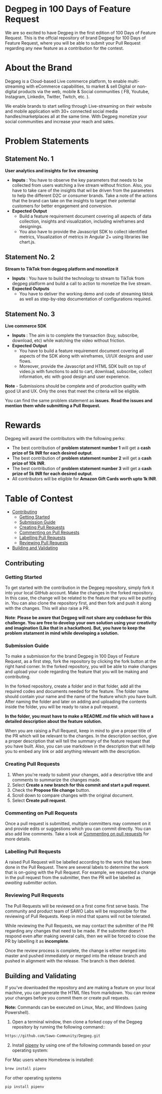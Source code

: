# Degpeg in 100 Days of Feature Request

We are so excited to have Degpeg in the first edition of 100 Days of Feature Request. This is the offcial repository of brand Degpeg for 100 Days of Feature Request, where you will be able to submit your Pull Request regarding any new feature as a contribution for the contest.

# About the Brand

Degpeg is a Cloud-based Live commerce platform, to enable multi-streaming with eCommerce capabilities, to market & sell Digital or non-digital products via the web, mobile & Social communities ( FB, Youtube, Instagram, Linkedin, Twitter, Twitch, etc. ).

We enable brands to start selling through Live-streaming on their website and mobile application with 30+ connected social media handles/marketplaces all at the same time. With Degpeg monetize your social communities and increase your reach and sales.

# Problem Statements

## Statement No. 1

**User analytics and insights for live streaming**

- **Inputs** : You have to observe the key parameters that needs to be collected from users watching a live stream without friction. Also, you have to take care of the insights that wil be driven from the parameters to help the different D2C or consumer brands. Take a note of the actions that the brand can take on the insights to target their potential customers for better engagement and conversion.
- **Expected Output** 
     - Build a feature requirement document covering all aspects of data collection, insights and visualization, including wireframes and designings.
     - You also have to provide the Javascript SDK to collect identified metrics, Visualization of metrics in Angular 2+ using libraries like chart.js.

## Statement No. 2

**Stream to TikTok from degpeg platform and monetize it**

- **Inputs** : You have to build the technology to stream to TikTok from degpeg platform and build a call to action to monetize the live stream.
- **Expected Outputs** 
     - You have to deliver the working demo and code of streaming tiktok as well as step-by-step documentation of configurations required. 
     
## Statement No. 3

**Live commerce SDK**

- **Inputs** : The aim is to complete the transaction (buy, subscribe, download, etc) while watching the video without friction.
- **Expected Output** 
     - You have to build a feature requirement document covering all aspects of the SDK along with wireframes, UI/UX designs and user flows. 
     - Moreover, provide the Javascript and HTML SDK built on top of video.js with functions to add to cart, download, subscribe, collect information, etc with good design and user experience.

**Note** - Submissions should be complete and of production quality with good UI and UX. Only the ones that meet the criteria will be eligible.

You can find the same problem statement as **issues**. <b>Read the issues and mention them while submitting a Pull Request.</b>

# Rewards

Degpeg will award the contributors with the following perks:

- The best contribution of <b>problem statement number 1</b> will get a **cash prize of 5k INR for each desired output**.
- The best contribution of <b>problem statement number 2</b> will get a **cash prize of 10k INR**.
- The best contribution of <b>problem statement number 3</b> will get a **cash prize of 5k INR for each desired output**.
- All contributors will be eligible for **Amazon Gift Cards worth upto 1k INR**.

# Table of Contest

* [Contributing](#contributing)
     * [Getting Started](#getting-started)
     * [Submission Guide](#submission-guide)
     * [Creating Pull Requests](#creating-pull-requests)
     * [Commenting on Pull Requests](#commenting-on-pull-requests)
     * [Labelling Pull Requests](#labelling-pull-requests)
     * [Reviewing Pull Requests](#reviewing-pull-requests)
* [Building and Validating](#building-and-validating)

## Contributing

### Getting Started

To get started with the contribution in the Degpeg repository, simply fork it into your local GitHub account. Make the changes in the forked repository. In this case, the change will be related to the feature that you will be putting in. You can also clone the repository first, and then fork and push it along with the changes. This will also raise a PR.

**Note**: <b>Please be aware that Degpeg will not share any codebase for this challenge. You are free to develop your own solution using your creativity and imagination (Like that in a hackathon). But, you have to keep the problem statament in mind while developing a solution.</b>

### Submission Guide

To make a submission for the brand Degpeg in 100 Days of Feature Request, as a first step, fork the repository by clicking the fork button at the right hand corner. In the forked repository, you will be able to make changes and upload your code regarding the feature that you will be making and contributing. 

In the forked repository, create a folder and in that folder, add all the required codes and documents needed for the feature. The folder name should contain your name and the name of the feature which you have built. After naming the folder and later on adding and uploading the contents inside the folder, you will be ready to raise a pull request.

**In the folder, you must have to make a README.md file which will have a detailed description about the feature solution.**

When you are raising a Pull Request, keep in mind to give a proper title of the PR which will be relevant to the changes. In the description section, give a proper description that will tell the summary of the feature request that you have built. Also, you can use markdown in the description that will help you to embed any link or add anything relevant with the description.

### Creating Pull Requests

1. When you're ready to submit your changes, add a descriptive title and comments to summarize the changes made.
2. Select **Create a new branch for this commit and start a pull request**.
3. Check the **Propose file change** button.
4. Scroll down to compare changes with the original document.
5. Select **Create pull request**. 

### Commenting on Pull Requests

Once a pull request is submitted, multiple committers may comment on it and provide edits or suggestions which you can commit directly. You can also add line comments. Take a look at [Commenting on pull requests](https://help.github.com/en/github/collaborating-with-issues-and-pull-requests/commenting-on-a-pull-request) for more details.

### Labelling Pull Requests

A raised Pull Request will be labelled according to the work that has been done in the Pull Request. There are several labels to determine the work that is on-going with the Pull Request. For example, we requested a change in the pull request from the submitter, then the PR will be labelled as *awaiting submitter action*. 

### Reviewing Pull Requests

The Pull Requests will be reviewed on a first come first serve basis. The community and product team of SAWO Labs will be responsible for the reviewing of Pull Requests. Keep in mind that spams will not be tolerated. 

While reviewing the Pull Requests, we may contact the submitter of the PR regarding any changes that need to be made. If the submitter doesn't respond even after making several calls, then we will be forced to close the PR by labelling it as **incomplete**.

Once the review process is complete, the change is either merged into master and pushed immediately or merged into the release branch and pushed in alignment with the release. The branch is then deleted.

## Building and Validating

If you've downloaded the repository and are making a feature on your local machine, you can generate the HTML files from markdown. You can review your changes before you commit them or create pull requests.

**Note:** Commands can be executed on Linux, Mac, and Windows (using Powershell).

1. Open a terminal window, then clone a forked copy of the Degpeg repository by running the following command::
```sh
https://github.com/Sawo-Community/Degpeg.git
```
2. Install [pipenv](https://docs.pipenv.org/) by using one of the following commands based on your operating system:

For Mac users where Homebrew is installed:
```sh
brew install pipenv  
```
For other operating systems
```python
pip install pipenv 
```
